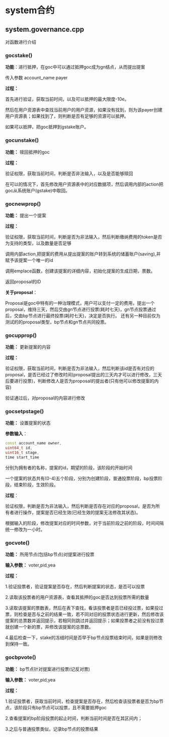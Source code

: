 # system合约

## system.governance.cpp

对函数进行介绍

### gocstake()

**功能**：进行抵押，在goc中可以通过抵押goc成为gn结点，从而提出提案

传入参数 account_name payer 

**过程：** 

首先进行验证，获取当前时间，以及可以抵押的最大限度-10e。

然后在用户资源表中查找当前用户的用户资源，如果没有找到，则为该payer创建用户资源表；如果找到了，则判断是否有足够的资源可以抵押。

如果可以抵押，把goc抵押到gstake账户。



### gocunstake()

**功能：** 赎回抵押的goc

**过程：**

验证权限，获取当前时间，判断是否非法输入，以及是否能够赎回

在可以的情况下，首先修改用户资源表中的对应数据项，然后调用内部的action把goc从系统账户(gstake)中取回。



### gocnewprop()

**功能：** 提出一个提案

**过程：**

验证权限，获取当前时间，判断是否为非法输入，然后判断缴纳费用的token是否为支持的类型，以及数量是否足够

调用内部action,把提案的费用从提出提案的账户转到系统的储蓄账户(saving),并赋予该提案一个唯一的id

调用emplace函数，创建该提案的详细内容，初始化提案的生成日期，票数。

返回proposal的ID

**关于proposal**：

Proposal是goc中特有的一种治理模式，用户可以支付一定的费用，提出一个proposal，维持三天，然后交由gn节点进行投票(耗时七天)，gn节点投票通过后，交由bp节点进行最终投票(耗时七天)，决定是否执行。                                                          还有另一种目前仅为测试的的proposal类型，bp节点和gn节点共同投票。



### gocupprop()

**功能：** 更新提案的内容

**过程：**

验证权限，获取当前时间，判断是否为非法输入，然后判断该id是否有对应的proposal，是否已经过了修改时间(proposal提出的三天内才可以进行修改，三天后要进行投票)，判断修改人是否为proposal的提出者(只有他可以修改提案的内容)

验证通过后，对proposal的内容进行修改



### gocsetpstage()

**功能：**  设置提案的状态

**参数输入**：

~~~cpp
const account_name owner, 
uint64_t id, 
uint16_t stage, 
time start_time 
~~~

分别为拥有者的名称，提案的id，期望的阶段，该阶段的开始时间

一个提案的状态共有(0-4)五个阶段，分别为创建阶段，普通投票阶段，bp投票阶段，结束阶段，生效阶段。

**过程**：

验证权限，判断是否为非法输入，然后判断是否存在对应的proposal，是否为所有者进行操作，提案是否已经生效(已经生效的提案无法修改其状态)。

根据输入的阶段，修改提案对应的时间参数，对于当前阶段之前的阶段，时间间隔统一修改为一小时。

### gocvote()

**功能：** 所用节点(包括bp节点)对提案进行投票

**输入参数：**  voter,pid,yea

**过程：**

1.验证投票者，验证提案是否存在，然后判断提案的状态，是否可以投票

2.读取该投票者的用户资源表，查看其抵押的goc是否达到投票所需的数量

3.读取该提案的票数表，然后在表下查找，看该投票者是否已经投过票，如果投过票，则检查是否与之前的结果一致，若不同对旧的投票状态进行更新，然后修改该提案的总票数并返回提示，若相同则跳过并返回提示；如果投票者之前没有投过票就创建一个新的票，并修改该提案的总票数。

4.最后检查一下，stake的冻结时间是否早于bp节点投票结束时间，如果是则修改到保持一致。



### gocbpvote()

**功能：** bp节点针对提案进行投票(记反对票)

**输入参数：** voter,pid,yea

**过程：**

1.验证投票者，获取当前时间，检查提案是否存在，然后检查该投票者是否为bp节点，该阶段只有bp节点可以投票，且不需要抵押goc

2.查看提案的bp阶段投票的起止时间，判断当前时间是否在其区间内；

3.之后与普通投票类似，记录bp节点的投票结果







